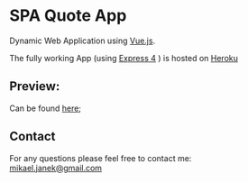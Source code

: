 # SPA Quote App
Dynamic Web Application using [Vue.js](https://vuejs.org/).

The fully working App (using [Express 4](http://expressjs.com/) ) is hosted on [Heroku](https://heroku.com/)<br>

## Preview:
Can be found [here](https://whispering-forest-67541.herokuapp.com/);

## Contact
For any questions please feel free to contact me:<br/>
<a href="mailto:mikael.janek@gmail.com">mikael.janek@gmail.com</a>